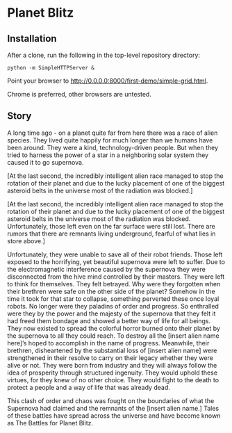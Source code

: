 # Planet Blitz

## Installation

After a clone, run the following in the top-level repository directory:

    python -m SimpleHTTPServer &

Point your browser to http://0.0.0.0:8000/first-demo/simple-grid.html. 

Chrome is preferred, other browsers are untested.

## Story

A long time ago - on a planet quite far from here there was a race of alien species. They lived quite happily for much longer than we humans have been around. They were a kind, technology-driven people. But when they tried to harness the power of a star in a neighboring solar system they caused it to go supernova. 

[At the last second, the incredibly intelligent alien race managed to stop the rotation of their planet and due to the lucky placement of one of the biggest asteroid belts in the universe most of the radiation was blocked.]

[At the last second, the incredibly intelligent alien race managed to stop the rotation of their planet and due to the lucky placement of one of the biggest asteroid belts in the universe most of the radiation was blocked. Unfortunately, those left even on the far surface were still lost. There are rumors that there are remnants living underground, fearful of what lies in store above.]

Unfortunately, they were unable to save all of their robot friends. Those left exposed to the horrifying, yet beautiful supernova were left to suffer. Due to the electromagnetic interference caused by the supernova they were disconnected from the hive mind controlled by their masters. They were left to think for themselves. They felt betrayed. Why were they forgotten when their brethren were safe on the other side of the planet? Somehow in the time it took for that star to collapse, something perverted these once loyal robots. No longer were they paladins of order and progress. So enthralled were they by the power and the majesty of the supernova that they felt it had freed them bondage and showed a better way of life for all beings. They now existed to spread the colorful horror burned onto their planet by the supernova to all they could reach. To destroy all the [insert alien name here]’s hoped to accomplish in the name of progress.
Meanwhile, their brethren, disheartened by the substantial loss of [insert alien name] were strengthened in their resolve to carry on their legacy whether they were alive or not. They were born from industry and they will always follow the idea of prosperity through structured ingenuity. They would uphold these virtues, for they knew of no other choice. They would fight to the death to protect a people and a way of life that was already dead.

This clash of order and chaos was fought on the boundaries of what the Supernova had claimed and the remnants of the [insert alien name.] Tales of these battles have spread across the universe and have become known as The Battles for Planet Blitz.
